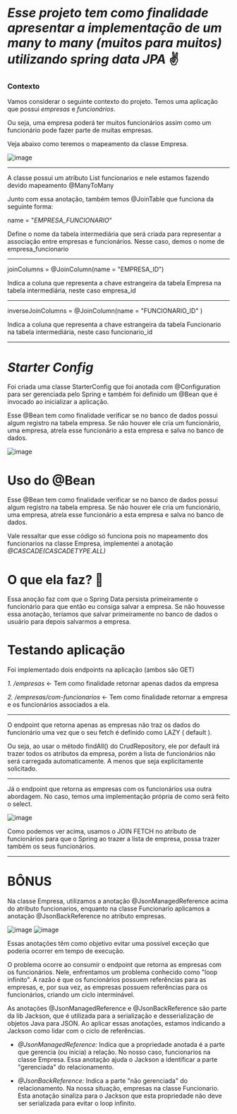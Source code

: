 # *Esse projeto tem como finalidade apresentar a implementação de um many to many (muitos para muitos) utilizando spring data JPA* ✌️

### Contexto

Vamos considerar o seguinte contexto do projeto. Temos uma aplicação que possui *empresas* e *funcionários*.

Ou seja, uma empresa poderá ter muitos funcionários assim como um funcionário pode fazer parte de muitas empresas.

Veja abaixo como teremos o mapeamento da classe Empresa.

![image](https://github.com/matheuswrsg/spring-data-many-to-many/assets/56203846/2d897335-b7de-4055-8d26-570d24633c8c)


------------

A classe  possui um atributo List<Funcionario> funcionarios e nele estamos fazendo devido mapeamento @ManyToMany

Junto com essa anotação, também temos @JoinTable que funciona da seguinte forma:

name = "*EMPRESA_FUNCIONARIO*"

Define o nome da tabela intermediária que será criada para representar a associação entre empresas e funcionários. Nesse caso, demos o nome de empresa_funcionario

------------

joinColumns = @JoinColumn(name = "EMPRESA_ID")

Indica a coluna que representa a chave estrangeira da tabela Empresa na tabela intermediária, neste caso empresa_id

------------

inverseJoinColumns = @JoinColumn(name = "FUNCIONARIO_ID" )

Indica a coluna que representa a chave estrangeira da tabela Funcionario na tabela intermediária, neste caso funcionario_id

------------

# *Starter Config*

Foi criada uma classe StarterConfig que foi anotada com @Configuration para ser gerenciada pelo Spring e também foi definido um @Bean que é invocado ao inicializar a aplicação.

Esse @Bean tem como finalidade verificar se no banco de dados possui algum registro na tabela empresa. Se não houver ele cria um funcionário, uma empresa, atrela esse funcionário a esta empresa e salva no banco de dados.

![image](https://github.com/matheuswrsg/spring-data-many-to-many/assets/56203846/be04fb1d-a84e-4b0a-a1e7-5c22b36d7f20)

# Uso do @Bean

Esse @Bean tem como finalidade verificar se no banco de dados possui algum registro na tabela empresa. Se não houver ele cria um funcionário, uma empresa, atrela esse funcionário a esta empresa e salva no banco de dados.

Vale ressaltar que esse código só funciona pois no mapeamento dos funcionarios na classe Empresa, implementei a anotação *@CASCADE(CASCADETYPE.ALL)*

# O que ela faz? 🔖

Essa anoção faz com que o Spring Data persista primeiramente o funcionário para que então eu consiga salvar a empresa.  Se não houvesse essa anotação, teríamos que salvar primeiramente no banco de dados o usuário para depois salvarmos a empresa.

# Testando aplicação

Foi implementado dois endpoints na aplicação (ambos são GET)

*1. /empresas* <- Tem como finalidade retornar apenas dados da empresa

*2. /empresas/com-funcionarios* <- Tem como finalidade retornar a empresa e os funcionários associados a ela.

------------
O endpoint que retorna apenas as empresas não traz os dados do funcionário uma vez que o seu fetch é definido como LAZY ( default ).

Ou seja, ao usar o método findAll() do CrudRepository, ele por default irá trazer todos os atributos da empresa, porém a lista de  funcionários não será carregada automaticamente. A menos que seja explicitamente solicitado.

------------

Já o endpoint que retorna as empresas com os funcionários usa outra abordagem. No caso, temos uma implementação própria de como será feito o select.

![image](https://github.com/matheuswrsg/spring-data-many-to-many/assets/56203846/46241432-7e15-4e7d-ac6f-1d509551d4ce)

Como podemos ver acima, usamos o JOIN FETCH no atributo de funcionários para que o Spring ao trazer a lista de empresa, possa trazer também os seus funcionários.

------------

# BÔNUS

Na classe Empresa, utilizamos a anotação @JsonManagedReference acima do atributo funcionarios, enquanto na classe Funcionario aplicamos a anotação @JsonBackReference no atributo empresas.

![image](https://github.com/matheuswrsg/spring-data-many-to-many/assets/56203846/3001ccae-fef8-449e-b9b6-d9f1471d5c3c)
![image](https://github.com/matheuswrsg/spring-data-many-to-many/assets/56203846/e415e9c1-f2ba-43a8-8d90-a79e9e0ad632)

Essas anotações têm como objetivo evitar uma possível exceção que poderia ocorrer em tempo de execução.

O problema ocorre ao consumir o endpoint que retorna as empresas com os funcionários. Nele, enfrentamos um problema conhecido como "loop infinito". A razão é que os funcionários possuem referências para as empresas, e, por sua vez, as empresas possuem referências para os funcionários, criando um ciclo interminável.

As anotações @JsonManagedReference e @JsonBackReference são parte da lib Jackson, que é utilizada para a serialização e desserialização de objetos Java para JSON. Ao aplicar essas anotações, estamos indicando a Jackson como lidar com o ciclo de referências.

-  *@JsonManagedReference:* Indica que a propriedade anotada é a parte que gerencia (ou inicia) a relação. No nosso caso, funcionarios na classe Empresa. Essa anotação ajuda o Jackson a identificar a parte "gerenciada" do relacionamento.

- *@JsonBackReference:* Indica a parte "não gerenciada" do relacionamento. Na nossa situação, empresas na classe Funcionario. Esta anotação sinaliza para o Jackson que esta propriedade não deve ser serializada para evitar o loop infinito.

